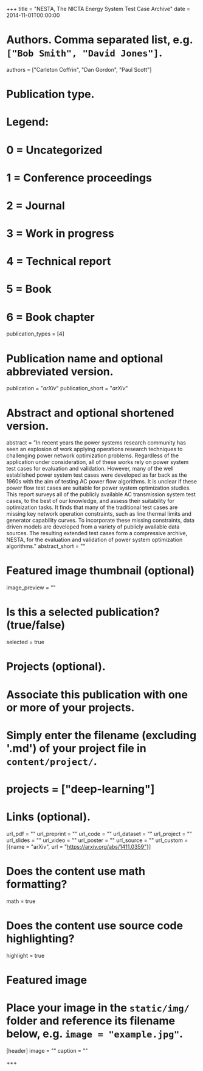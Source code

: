 +++
title = "NESTA, The NICTA Energy System Test Case Archive"
date = 2014-11-01T00:00:00

# Authors. Comma separated list, e.g. `["Bob Smith", "David Jones"]`.
authors = ["Carleton Coffrin", "Dan Gordon", "Paul Scott"]

# Publication type.
# Legend:
# 0 = Uncategorized
# 1 = Conference proceedings
# 2 = Journal
# 3 = Work in progress
# 4 = Technical report
# 5 = Book
# 6 = Book chapter
publication_types = [4]

# Publication name and optional abbreviated version.
publication = "*arXiv*"
publication_short = "*arXiv*"

# Abstract and optional shortened version.
abstract = "In recent years the power systems research community has seen an explosion of work applying operations research techniques to challenging power network optimization problems. Regardless of the application under consideration, all of these works rely on power system test cases for evaluation and validation. However, many of the well established power system test cases were developed as far back as the 1960s with the aim of testing AC power flow algorithms. It is unclear if these power flow test cases are suitable for power system optimization studies. This report surveys all of the publicly available AC transmission system test cases, to the best of our knowledge, and assess their suitability for optimization tasks. It finds that many of the traditional test cases are missing key network operation constraints, such as line thermal limits and generator capability curves. To incorporate these missing constraints, data driven models are developed from a variety of publicly available data sources. The resulting extended test cases form a compressive archive, NESTA, for the evaluation and validation of power system optimization algorithms."
abstract_short = ""

# Featured image thumbnail (optional)
image_preview = ""

# Is this a selected publication? (true/false)
selected = true

# Projects (optional).
#   Associate this publication with one or more of your projects.
#   Simply enter the filename (excluding '.md') of your project file in `content/project/`.
# projects = ["deep-learning"]

# Links (optional).
url_pdf = ""
url_preprint = ""
url_code = ""
url_dataset = ""
url_project = ""
url_slides = ""
url_video = ""
url_poster = ""
url_source = ""
url_custom = [{name = "arXiv", url = "https://arxiv.org/abs/1411.0359"}]

# Does the content use math formatting?
math = true

# Does the content use source code highlighting?
highlight = true

# Featured image
# Place your image in the `static/img/` folder and reference its filename below, e.g. `image = "example.jpg"`.
[header]
image = ""
caption = ""

+++

